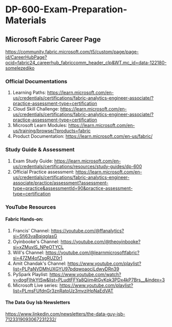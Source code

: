 # DP-600-Exam-Preparation-Materials

## Microsoft Fabric Career Page
https://community.fabric.microsoft.com/t5/custom/page/page-id/CareerHubPage?ocid=fabric24_careerhub_fabriccomm_header_clp&WT.mc_id=data-122180-somelezediko

### Official Documentations 

1. Learning Paths: https://learn.microsoft.com/en-us/credentials/certifications/fabric-analytics-engineer-associate/?practice-assessment-type=certification
2. Cloud Skill Challenge:  https://learn.microsoft.com/en-us/credentials/certifications/fabric-analytics-engineer-associate/?practice-assessment-type=certification
3. Microsoft Learn Modules: https://learn.microsoft.com/en-us/training/browse/?products=fabric
4. Product Documentation: https://learn.microsoft.com/en-us/fabric/


### Study Guide & Assessment
1. Exam Study Guide: https://learn.microsoft.com/en-us/credentials/certifications/resources/study-guides/dp-600
2. Official Practice assessment: https://learn.microsoft.com/en-us/credentials/certifications/fabric-analytics-engineer-associate/practice/assessment?assessment-type=practice&assessmentId=90&practice-assessment-type=certification


### YouTube Resources 
#### Fabric Hands-on: 
1. Francis' Channel: https://youtube.com/@ffanalytics?si=Sfj63vaBqiqglasG
2. Oyinbooke's Channel: https://youtube.com/@theoyinbooke?si=xZMuvlS_NPeOTYCL
3. Will's Channel: https://youtube.com/@learnmicrosoftfabric?si=47ZM4ofZsgRUZ0r1
4. Amit Chandak's Channel: https://www.youtube.com/playlist?list=PLPaNVDMhUXGYU97pdqwoaociLdwyDRn39
5. PySpark Playlist: https://www.youtube.com/watch?v=dogFIhkYtSw&list=PLudtFFYa8Qiim4tGvKpk3PDx4kP7Brs__&index=3
6. Microsoft Live series: https://www.youtube.com/playlist?list=PLmsFUfdnGr3znRatpUz3mvziHpNaEdVAT

#### The Data Guy Isb Newsletters
https://www.linkedin.com/newsletters/the-data-guy-isb-7123319093067231232/




